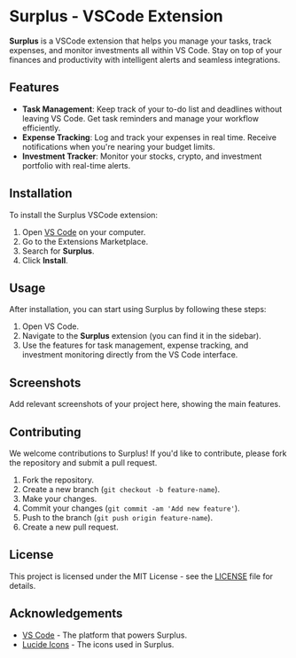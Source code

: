 # Surplus - VSCode Extension

**Surplus** is a VSCode extension that helps you manage your tasks, track expenses, and monitor investments all within VS Code. Stay on top of your finances and productivity with intelligent alerts and seamless integrations.

## Features

- **Task Management**: Keep track of your to-do list and deadlines without leaving VS Code. Get task reminders and manage your workflow efficiently.
- **Expense Tracking**: Log and track your expenses in real time. Receive notifications when you're nearing your budget limits.
- **Investment Tracker**: Monitor your stocks, crypto, and investment portfolio with real-time alerts.

## Installation

To install the Surplus VSCode extension:

1. Open [VS Code](https://code.visualstudio.com/) on your computer.
2. Go to the Extensions Marketplace.
3. Search for **Surplus**.
4. Click **Install**.

## Usage

After installation, you can start using Surplus by following these steps:

1. Open VS Code.
2. Navigate to the **Surplus** extension (you can find it in the sidebar).
3. Use the features for task management, expense tracking, and investment monitoring directly from the VS Code interface.

## Screenshots

Add relevant screenshots of your project here, showing the main features.

## Contributing

We welcome contributions to Surplus! If you'd like to contribute, please fork the repository and submit a pull request.

1. Fork the repository.
2. Create a new branch (`git checkout -b feature-name`).
3. Make your changes.
4. Commit your changes (`git commit -am 'Add new feature'`).
5. Push to the branch (`git push origin feature-name`).
6. Create a new pull request.

## License

This project is licensed under the MIT License - see the [LICENSE](LICENSE) file for details.

## Acknowledgements

- [VS Code](https://code.visualstudio.com/) - The platform that powers Surplus.
- [Lucide Icons](https://lucide.dev/) - The icons used in Surplus.


